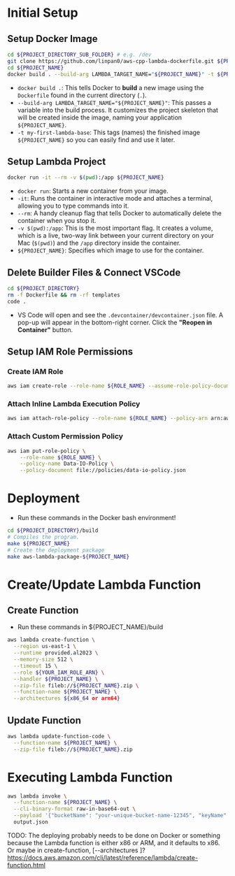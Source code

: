 # Initial Setup

## Setup Docker Image

```bash
cd ${PROJECT_DIRECTORY_SUB_FOLDER} # e.g. /dev
git clone https://github.com/linpan0/aws-cpp-lambda-dockerfile.git ${PROJECT_NAME} && rm -rf ${PROJECT_NAME}/.git
cd ${PROJECT_NAME}
docker build . --build-arg LAMBDA_TARGET_NAME="${PROJECT_NAME}" -t ${PROJECT_NAME}
```

- `docker build .`: This tells Docker to **build** a new image using the `Dockerfile` found in the current directory (`.`).
- `--build-arg LAMBDA_TARGET_NAME="${PROJECT_NAME}"`: This passes a variable into the build process. It customizes the project skeleton that will be created inside the image, naming your application `${PROJECT_NAME}`.
- `-t my-first-lambda-base`: This tags (names) the finished image `${PROJECT_NAME}` so you can easily find and use it later.

## Setup Lambda Project

```bash
docker run -it --rm -v $(pwd):/app ${PROJECT_NAME}
```

- `docker run`: Starts a new container from your image.
- `-it`: Runs the container in interactive mode and attaches a terminal, allowing you to type commands into it.
- `--rm`: A handy cleanup flag that tells Docker to automatically delete the container when you stop it.
- `-v $(pwd):/app`: This is the most important flag. It creates a volume, which is a live, two-way link between your current directory on your Mac (`$(pwd)`) and the `/app` directory inside the container.
- `${PROJECT_NAME}`: Specifies which image to use for the container.

## Delete Builder Files & Connect VSCode

```bash
cd ${PROJECT_DIRECTORY}
rm -f Dockerfile && rm -rf templates
code .
```

- VS Code will open and see the `.devcontainer/devcontainer.json` file. A pop-up will appear in the bottom-right corner. Click the **"Reopen in Container"** button.

## Setup IAM Role Permissions

### Create IAM Role

```bash
aws iam create-role --role-name ${ROLE_NAME} --assume-role-policy-document file://policies/trust-policy.json
```

### Attach Inline Lambda Execution Policy

```bash
aws iam attach-role-policy --role-name ${ROLE_NAME} --policy-arn arn:aws:iam::aws:policy/service-role/AWSLambdaBasicExecutionRole
```

### Attach Custom Permission Policy

```bash
aws iam put-role-policy \
    --role-name ${ROLE_NAME} \
    --policy-name Data-IO-Policy \
    --policy-document file://policies/data-io-policy.json
```

# Deployment

- Run these commands in the Docker bash environment!

```bash
cd ${PROJECT_DIRECTORY}/build
# Compiles the program.
make ${PROJECT_NAME}
# Create the deployment package
make aws-lambda-package-${PROJECT_NAME}
```

# Create/Update Lambda Function

## Create Function

- Run these commands in ${PROJECT_NAME}/build

```bash
aws lambda create-function \
  --region us-east-1 \
  --runtime provided.al2023 \
  --memory-size 512 \
  --timeout 15 \
  --role ${YOUR_IAM_ROLE_ARN} \
  --handler ${PROJECT_NAME} \
  --zip-file fileb://${PROJECT_NAME}.zip \
  --function-name ${PROJECT_NAME} \
  --architectures ${x86_64 or arm64}
```

## Update Function

```bash
aws lambda update-function-code \
  --function-name ${PROJECT_NAME} \
  --zip-file fileb://${PROJECT_NAME}.zip
```

# Executing Lambda Function

```bash
aws lambda invoke \
  --function-name ${PROJECT_NAME} \
  --cli-binary-format raw-in-base64-out \
  --payload '{"bucketName": "your-unique-bucket-name-12345", "keyName": "hello-from-lambda.txt"}' \
  output.json
```

TODO: The deploying probably needs to be done on Docker or something because the Lambda function is either x86 or ARM, and it defaults to x86. Or maybe in create-function, [--architectures <value>]? https://docs.aws.amazon.com/cli/latest/reference/lambda/create-function.html
